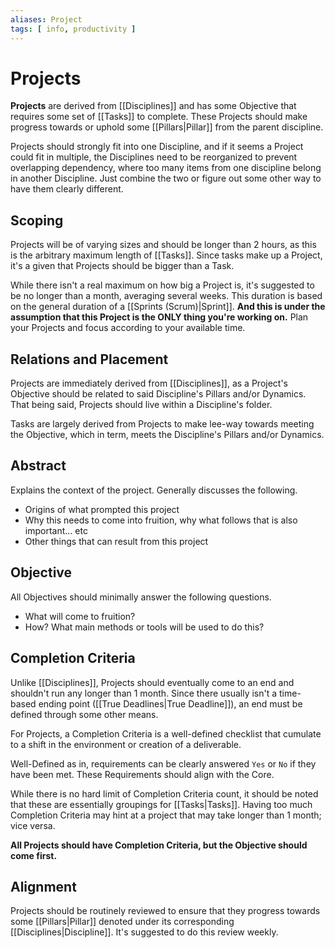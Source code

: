 ```yaml
---
aliases: Project
tags: [ info, productivity ]
---
```

# Projects
**Projects** are derived from [[Disciplines]] and has some Objective that requires some set of [[Tasks]] to complete. These Projects should make progress towards or uphold some [[Pillars|Pillar]] from the parent discipline.

Projects should strongly fit into one Discipline, and if it seems a Project could fit in multiple, the Disciplines need to be reorganized to prevent overlapping dependency, where too many items from one discipline belong in another Discipline. Just combine the two or figure out some other way to have them clearly different.

## Scoping
Projects will be of varying sizes and should be longer than 2 hours, as this is the arbitrary maximum length of [[Tasks]]. Since tasks make up a Project, it's a given that Projects should be bigger than a Task.

While there isn't a real maximum on how big a Project is, it's suggested to be no longer than a month, averaging several weeks. This duration is based on the general duration of a [[Sprints (Scrum)|Sprint]]. **And this is under the assumption that this Project is the ONLY thing you're working on.** Plan your Projects and focus according to your available time.

## Relations and Placement
Projects are immediately derived from [[Disciplines]], as a Project's Objective should be related to said Discipline's Pillars and/or Dynamics. That being said, Projects should live within a Discipline's folder.

Tasks are largely derived from Projects to make lee-way towards meeting the Objective, which in term, meets the Discipline's Pillars and/or Dynamics.

## Abstract
Explains the context of the project. Generally discusses the following.
- Origins of what prompted this project
- Why this needs to come into fruition, why what follows that is also important... etc
- Other things that can result from this project

## Objective
All Objectives should minimally answer the following questions.
- What will come to fruition?
- How? What main methods or tools will be used to do this?

## Completion Criteria
Unlike [[Disciplines]], Projects should eventually come to an end and shouldn't run any longer than 1 month. Since there usually isn't a time-based ending point ([[True Deadlines|True Deadline]]), an end must be defined through some other means.

For Projects, a Completion Criteria is a well-defined checklist that cumulate to a shift in the environment or creation of a deliverable. 

Well-Defined as in, requirements can be clearly answered `Yes` or `No` if they have been met. These Requirements should align with the Core.

While there is no hard limit of Completion Criteria count, it should be noted that these are essentially groupings for [[Tasks|Tasks]]. Having too much Completion Criteria may hint at a project that may take longer than 1 month; vice versa.

**All Projects should have Completion Criteria, but the Objective should come first.**

## Alignment
Projects should be routinely reviewed to ensure that they progress towards some [[Pillars|Pillar]] denoted under its corresponding [[Disciplines|Discipline]]. It's suggested to do this review weekly.